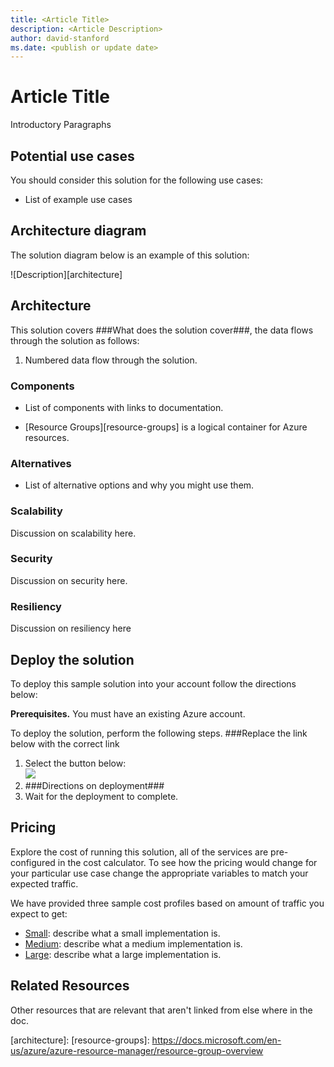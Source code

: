 ```yaml
---
title: <Article Title>
description: <Article Description>
author: david-stanford
ms.date: <publish or update date>
---
```

# Article Title

Introductory Paragraphs

## Potential use cases

You should consider this solution for the following use cases:

* List of example use cases

## Architecture diagram

The solution diagram below is an example of this solution:

![Description][architecture]

## Architecture

This solution covers ###What does the solution cover###, the data flows through the solution as follows:

1. Numbered data flow through the solution.

### Components

* List of components with links to documentation.

* [Resource Groups][resource-groups] is a logical container for Azure resources.

### Alternatives

* List of alternative options and why you might use them.

### Scalability

Discussion on scalability here.

### Security

Discussion on security here.

### Resiliency

Discussion on resiliency here

## Deploy the solution

To deploy this sample solution into your account follow the directions below:

**Prerequisites.** You must have an existing Azure account.

To deploy the solution, perform the following steps.
###Replace the link below with the correct link
1. Select the button below:<br><a href="https://portal.azure.com/#create/Microsoft.Template/uri/https%3A%2F%2Fraw.githubusercontent.com%2Fmspnp%2Farchitecture-center%2Fmaster%2Fsample-solutions%2Fai%2Ftemplates%2Fintelligent-apps-image-processing.json" target="_blank"><img src="http://azuredeploy.net/deploybutton.png"/></a>
2. ###Directions on deployment###
3. Wait for the deployment to complete.

## Pricing

Explore the cost of running this solution, all of the services are pre-configured in the cost calculator.  To see how the pricing would change for your particular use case change the appropriate variables to match your expected traffic.

We have provided three sample cost profiles based on amount of traffic you expect to get:

* [Small][small-pricing]: describe what a small implementation is.
* [Medium][medium-pricing]: describe what a medium implementation is.
* [Large][large-pricing]: describe what a large implementation is.

## Related Resources

Other resources that are relevant that aren't linked from else where in the doc.

<!-- links -->
[small-pricing]: https://azure.com/e/
[medium-pricing]: https://azure.com/e/
[large-pricing]: https://azure.com/e/
[architecture]:
[resource-groups]: https://docs.microsoft.com/en-us/azure/azure-resource-manager/resource-group-overview